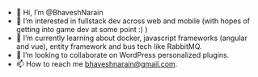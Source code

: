 - 👋 Hi, I’m @BhaveshNarain
- 👀 I’m interested in fullstack dev across web and mobile (with hopes of getting into game dev at some point :) )
- 🌱 I’m currently learning about docker, javascript frameworks (angular and vue), entity framework and bus tech like RabbitMQ.
- 💞️ I’m looking to collaborate on WordPress personalized plugins.
- 📫 How to reach me bhaveshnarain@gmail.com.
